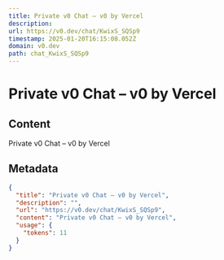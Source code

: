 ```yaml
---
title: Private v0 Chat – v0 by Vercel
description: 
url: https://v0.dev/chat/KwixS_SQSp9
timestamp: 2025-01-20T16:15:08.052Z
domain: v0.dev
path: chat_KwixS_SQSp9
---
```


# Private v0 Chat – v0 by Vercel



## Content

Private v0 Chat – v0 by Vercel

## Metadata

```json
{
  "title": "Private v0 Chat – v0 by Vercel",
  "description": "",
  "url": "https://v0.dev/chat/KwixS_SQSp9",
  "content": "Private v0 Chat – v0 by Vercel",
  "usage": {
    "tokens": 11
  }
}
```
